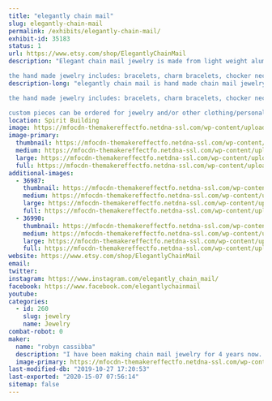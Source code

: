 ```yaml
---
title: "elegantly chain mail"
slug: elegantly-chain-mail
permalink: /exhibits/elegantly-chain-mail/
exhibit-id: 35183
status: 1
url: https://www.etsy.com/shop/ElegantlyChainMail
description: "Elegant chain mail jewelry is made from light weight aluminum in bright colors. every piece is hand made and adjusted to fit you on site.

the hand made jewelry includes: bracelets, charm bracelets, chocker necklaces, pendent necklaces, and earrings. "
description-long: "elegantly chain mail is hand made chain mail jewelry done in simply and light weight aluminum in bright and vibrant colors. all pieces are hand made and custom fitted on site so that they fit each person perfectly.

the hand made jewelry includes: bracelets, charm bracelets, chocker necklaces, pendent necklaces, and earrings. the jewelry is done in a victorian/gothic style, that showcases the artists specialized art form. 

custom pieces can be ordered for jewelry and/or other clothing/personal accessories. an example of some of the custom orders that have been fulfilled in the past are hair clips and appearal add-ons (shoulder pieces, sleeve designs, etc.)."
location: Spirit Building
image: https://mfocdn-themakereffectfo.netdna-ssl.com/wp-content/uploads/2019/08/60565498_1079102532213503_8975995174874251264_n-3.jpg
image-primary:
  thumbnail: https://mfocdn-themakereffectfo.netdna-ssl.com/wp-content/uploads/2019/08/60565498_1079102532213503_8975995174874251264_n-3-150x150.jpg
  medium: https://mfocdn-themakereffectfo.netdna-ssl.com/wp-content/uploads/2019/08/60565498_1079102532213503_8975995174874251264_n-3-300x300.jpg
  large: https://mfocdn-themakereffectfo.netdna-ssl.com/wp-content/uploads/2019/08/60565498_1079102532213503_8975995174874251264_n-3.jpg
  full: https://mfocdn-themakereffectfo.netdna-ssl.com/wp-content/uploads/2019/08/60565498_1079102532213503_8975995174874251264_n-3.jpg
additional-images:
  - 36987:
    thumbnail: https://mfocdn-themakereffectfo.netdna-ssl.com/wp-content/uploads/2019/08/55959647_1026251627498594_6419712949048311808_n-1-150x150.jpg
    medium: https://mfocdn-themakereffectfo.netdna-ssl.com/wp-content/uploads/2019/08/55959647_1026251627498594_6419712949048311808_n-1-300x300.jpg
    large: https://mfocdn-themakereffectfo.netdna-ssl.com/wp-content/uploads/2019/08/55959647_1026251627498594_6419712949048311808_n-1.jpg
    full: https://mfocdn-themakereffectfo.netdna-ssl.com/wp-content/uploads/2019/08/55959647_1026251627498594_6419712949048311808_n-1.jpg
  - 36990:
    thumbnail: https://mfocdn-themakereffectfo.netdna-ssl.com/wp-content/uploads/2019/08/26166831_621307691326325_1889752016504846142_n-150x150.jpg
    medium: https://mfocdn-themakereffectfo.netdna-ssl.com/wp-content/uploads/2019/08/26166831_621307691326325_1889752016504846142_n-300x201.jpg
    large: https://mfocdn-themakereffectfo.netdna-ssl.com/wp-content/uploads/2019/08/26166831_621307691326325_1889752016504846142_n.jpg
    full: https://mfocdn-themakereffectfo.netdna-ssl.com/wp-content/uploads/2019/08/26166831_621307691326325_1889752016504846142_n.jpg
website: https://www.etsy.com/shop/ElegantlyChainMail
email: 
twitter: 
instagram: https://www.instagram.com/elegantly_chain_mail/
facebook: https://www.facebook.com/elegantlychainmail
youtube: 
categories:
  - id: 260
    slug: jewelry
    name: Jewelry
combat-robot: 0
maker:
  name: "robyn cassibba"
  description: "I have been making chain mail jewelry for 4 years now. I started because I have a hard time finding jewelry that fits me and doesn't effect my delicate skin. when I started I found a lot of people were interested in the jewelry I was wearing so I decided to try selling it. so I started to sell online now I think I am ready to get out there and sell at events."
  image-primary: https://mfocdn-themakereffectfo.netdna-ssl.com/wp-content/uploads/2019/08/56184164_1025455330911557_8337655840894877696_n-300x300.jpg
last-modified-db: "2019-10-27 17:20:53"
last-exported: "2020-15-07 07:56:14"
sitemap: false
---
```


